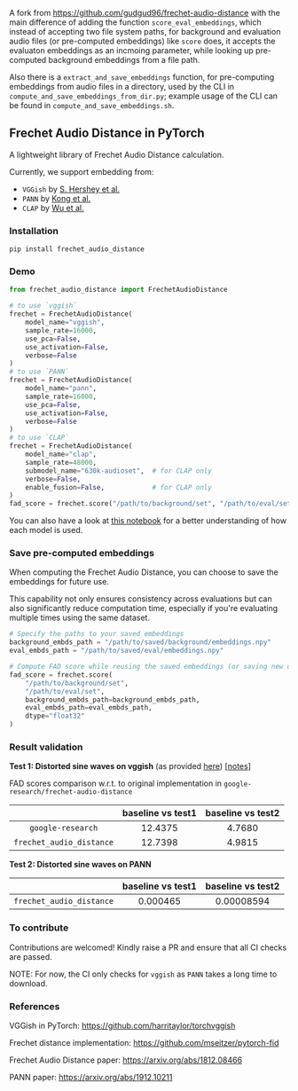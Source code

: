 A fork from https://github.com/gudgud96/frechet-audio-distance with the main difference of adding the function `score_eval_embeddings`, which instead of accepting two file system paths, for background and evaluation audio files (or pre-computed embeddings) like `score` does, it accepts the evaluaton embeddings as an incmoing parameter, while looking up pre-computed background embeddings from a file path.

Also there is a `extract_and_save_embeddings` function, for pre-computing embeddings from audio files in a directory, used by the CLI in `compute_and_save_embeddings_from_dir.py`; example usage of the CLI can be found in `compute_and_save_embeddings.sh`.

## Frechet Audio Distance in PyTorch

A lightweight library of Frechet Audio Distance calculation.

Currently, we support embedding from:
- `VGGish` by [S. Hershey et al.](https://arxiv.org/abs/1812.08466)
- `PANN` by [Kong et al.](https://arxiv.org/abs/1912.10211)
- `CLAP` by [Wu et al.](https://arxiv.org/abs/2211.06687)

### Installation

`pip install frechet_audio_distance`

### Demo

```python
from frechet_audio_distance import FrechetAudioDistance

# to use `vggish`
frechet = FrechetAudioDistance(
    model_name="vggish",
    sample_rate=16000,
    use_pca=False, 
    use_activation=False,
    verbose=False
)
# to use `PANN`
frechet = FrechetAudioDistance(
    model_name="pann",
    sample_rate=16000,
    use_pca=False, 
    use_activation=False,
    verbose=False
)
# to use `CLAP`
frechet = FrechetAudioDistance(
    model_name="clap",
    sample_rate=48000,
    submodel_name="630k-audioset",  # for CLAP only
    verbose=False,
    enable_fusion=False,            # for CLAP only
)
fad_score = frechet.score("/path/to/background/set", "/path/to/eval/set", dtype="float32")

```

You can also have a look at [this notebook](https://github.com/gudgud96/frechet-audio-distance/blob/main/test/test_all.ipynb) for a better understanding of how each model is used.

### Save pre-computed embeddings

When computing the Frechet Audio Distance, you can choose to save the embeddings for future use. 

This capability not only ensures consistency across evaluations but can also significantly reduce computation time, especially if you're evaluating multiple times using the same dataset.

```python
# Specify the paths to your saved embeddings
background_embds_path = "/path/to/saved/background/embeddings.npy"
eval_embds_path = "/path/to/saved/eval/embeddings.npy"

# Compute FAD score while reusing the saved embeddings (or saving new ones if paths are provided and embeddings don't exist yet)
fad_score = frechet.score(
    "/path/to/background/set",
    "/path/to/eval/set",
    background_embds_path=background_embds_path,
    eval_embds_path=eval_embds_path,
    dtype="float32"
)
```

### Result validation

**Test 1: Distorted sine waves on vggish** (as provided [here](https://github.com/google-research/google-research/blob/master/frechet_audio_distance/gen_test_files.py#L86)) [[notes](https://jexrj22lgy.larksuite.com/docx/Vat2dr8Aqonim6xmE6nuoBVZsUe)]

FAD scores comparison w.r.t. to original implementation in `google-research/frechet-audio-distance`

|                              |   baseline vs test1   |     baseline vs test2    |
|:----------------------------:|:---------------------:|:------------------------:|
|        `google-research`     |          12.4375      |           4.7680         |
|    `frechet_audio_distance`  |          12.7398      |           4.9815         |

**Test 2: Distorted sine waves on PANN**

|                              |   baseline vs test1   |     baseline vs test2    |
|:----------------------------:|:---------------------:|:------------------------:|
|    `frechet_audio_distance`  |        0.000465       |          0.00008594      |

### To contribute

Contributions are welcomed! Kindly raise a PR and ensure that all CI checks are passed.

NOTE: For now, the CI only checks for `vggish` as `PANN` takes a long time to download.

### References

VGGish in PyTorch: https://github.com/harritaylor/torchvggish

Frechet distance implementation: https://github.com/mseitzer/pytorch-fid

Frechet Audio Distance paper: https://arxiv.org/abs/1812.08466

PANN paper: https://arxiv.org/abs/1912.10211
